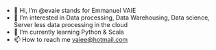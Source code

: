 - 👋 Hi, I’m @evaie stands for Emmanuel VAIE
- 👀 I’m interested in Data processing, Data Warehousing, Data science, Server less data processing in the cloud
- 🌱 I’m currently learning Python & Scala
- 📫 How to reach me vaiee@hotmail.com

<!---
evaie/evaie is a ✨ special ✨ repository because its `README.md` (this file) appears on your GitHub profile.
You can click the Preview link to take a look at your changes.
--->
